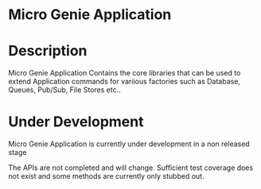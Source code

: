 Micro Genie Application
=======


# Description

Micro Genie Application Contains the core libraries that can be used to extend Application commands for variious factories such as Database, Queues, 
Pub/Sub, File Stores etc..


# Under Development

Micro Genie Application is currently under development in a non released stage

The APIs are not completed and will change. Sufficient test coverage does not exist and some methods are currently only stubbed out. 

